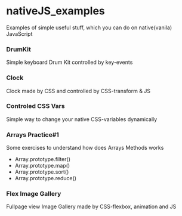 # nativeJS_examples

Examples of simple useful stuff, which you can do on native(vanila) JavaScript


### DrumKit
Simple keyboard Drum Kit controlled by key-events

### Clock
Clock made by CSS and controlled by CSS-transform & JS

### Controled CSS Vars
Simple way to change your native CSS-variables dynamically

### Arrays Practice#1
Some exercises to understand how does Arrays Methods works
* Array.prototype.filter()
* Array.prototype.map()
* Array.prototype.sort()
* Array.prototype.reduce()

### Flex Image Gallery
Fullpage view Image Gallery made by CSS-flexbox, animation and JS




